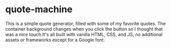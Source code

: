 # quote-machine

This is a simple quote generator, filled with some of my favorite quotes. The container background changes when you click the button so I thought that was a nice touch.It's all built with vanilla HTML, CSS, and JS, no additional assets or frameworks except for a Google font.
